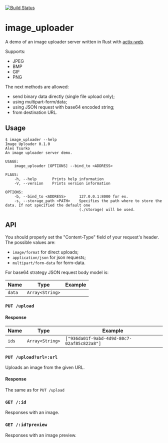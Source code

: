 [![Build Status](https://travis-ci.org/AlesTsurko/image_uploader.svg?branch=master)](https://travis-ci.org/AlesTsurko/image_uploader)

# image_uploader
A demo of an image uploader server written in Rust with [actix-web](https://github.com/actix/actix-web).

Supports:
- JPEG
- BMP
- GIF
- PNG 

The next methods are allowed:
- send binary data directly (single file upload only);
- using multipart-form/data;
- using JSON request with base64 encoded string;
- from destination URL.

## Usage

```
$ image_uploader --help
Image Uploader 0.1.0
Ales Tsurko
An image uploader server demo.

USAGE:
    image_uploader [OPTIONS] --bind_to <ADDRESS>

FLAGS:
    -h, --help       Prints help information
    -V, --version    Prints version information

OPTIONS:
    -b, --bind_to <ADDRESS>      127.0.0.1:8000 for ex.
    -s, --storage_path <PATH>    Specifies the path where to store the data. If not specified the default one
                                 (./storage) will be used.
```

## API

You should properly set the "Content-Type" field of your request's header. The possible values are:

- `image/format` for direct uploads;
- `application/json` for json requests;
- `multipart/form-data` for form-data.

For base64 strategy JSON request body model is:

| Name   | Type            | Example |
| ----   | ----            | ------- |
| `data` | `Array<String>` |         |

### `PUT /upload`

#### Response

| Name  | Type            | Example                                    |
| ----  | ----            | -------                                    |
| `ids` | `Array<String>` | `["936da01f-9abd-4d9d-80c7-02af85c822a8"]` |

### `PUT /upload?url=:url`

Uploads an image from the given URL.

#### Response

The same as for `PUT /upload`

### `GET /:id`

Responses with an image.

### `GET /:id?preview`

Responses with an image preview.
